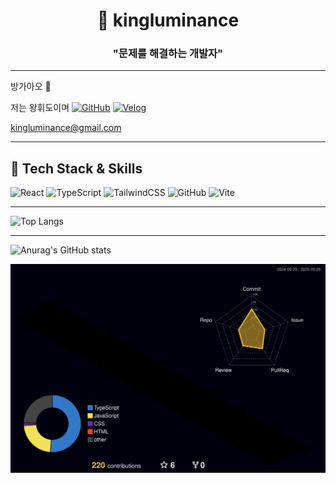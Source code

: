 <div align="center">

# 👑 kingluminance

### "문제를 해결하는 개발자"


---


</div>
방가아오 👋

저는 왕휘도이며
[![GitHub](https://img.shields.io/badge/GitHub-181717?style=flat-square&logo=github&logoColor=white)](https://github.com/kingluminance)
[![Velog](https://img.shields.io/badge/Velog-20C997?style=flat-square&logo=velog&logoColor=white)](https://velog.io/@lumin/posts)

kingluminance@gmail.com

---

## 🌈 Tech Stack & Skills

![React](https://img.shields.io/badge/React-61DAFB?style=flat-square&logo=react&logoColor=black)
![TypeScript](https://img.shields.io/badge/TypeScript-3178C6?style=flat-square&logo=typescript&logoColor=white)
![TailwindCSS](https://img.shields.io/badge/Tailwind_CSS-06B6D4?style=flat-square&logo=tailwind-css&logoColor=white)
![GitHub](https://img.shields.io/badge/GitHub-181717?style=flat-square&logo=github&logoColor=white)
![Vite](https://img.shields.io/badge/Vite-C13584?style=flat-square&logo=vite&logoColor=white)

---
![Top Langs](https://github-readme-stats.vercel.app/api/top-langs/?username=kingluminance&layout=compact&theme=tokyonight)

---

![Anurag's GitHub stats](https://github-readme-stats.vercel.app/api?username=kingluminance&show_icons=true&theme=radical)

![](./profile-3d-contrib/profile-night-rainbow.svg)
